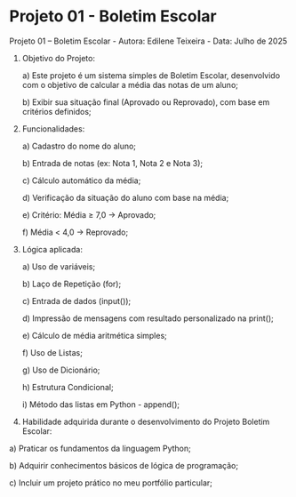 # Projeto 01 - Boletim Escolar
Projeto 01 – Boletim Escolar -   Autora: Edilene Teixeira - Data: Julho de 2025 

1) Objetivo do Projeto: 

   a) Este projeto é um sistema simples de Boletim Escolar, desenvolvido com o objetivo de calcular a média das notas de um aluno;

   b) Exibir sua situação final (Aprovado ou Reprovado), com base em critérios definidos;


2) Funcionalidades:

   a) Cadastro do nome do aluno;

   b) Entrada de notas (ex: Nota 1, Nota 2 e Nota 3);

   c) Cálculo automático da média;
   
   d) Verificação da situação do aluno com base na média; 

   e) Critério: Média ≥ 7,0 → Aprovado;

   f) Média < 4,0 → Reprovado;

3) Lógica aplicada:

   a) Uso de variáveis;

   b) Laço de Repetição (for);

   c) Entrada de dados (input());

   d) Impressão de mensagens com resultado personalizado na print();

   e) Cálculo de média aritmética simples;

   f) Uso de Listas;

   g) Uso de Dicionário;

   h) Estrutura Condicional;

   i) Método das listas em Python - append();


4) Habilidade adquirida durante o desenvolvimento do Projeto Boletim Escolar:

  a) Praticar os fundamentos da linguagem Python;

  b) Adquirir conhecimentos básicos de lógica de programação; 

  c) Incluir um projeto prático no meu portfólio particular;
